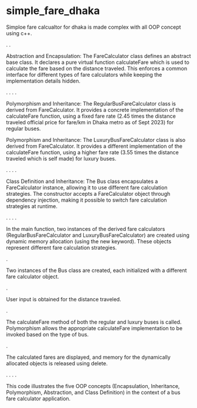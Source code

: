 # simple_fare_dhaka

Simploe fare calcualtor for dhaka is made complex with all OOP concept using c++.

.
.

Abstraction and Encapsulation: The FareCalculator class defines an abstract base class. It declares a pure virtual function calculateFare which is used to calculate the fare based on the distance traveled. This enforces a common interface for different types of fare calculators while keeping the implementation details hidden.

.
.
.
.

Polymorphism and Inheritance: The RegularBusFareCalculator class is derived from FareCalculator. It provides a concrete implementation of the calculateFare function, using a fixed fare rate (2.45 times the distance traveled official price for fare/km in Dhaka metro as of Sept 2023) for regular buses.

Polymorphism and Inheritance: The LuxuryBusFareCalculator class is also derived from FareCalculator. It provides a different implementation of the calculateFare function, using a higher fare rate (3.55 times the distance traveled which is self made) for luxury buses.

.
.
.
.

Class Definition and Inheritance: The Bus class encapsulates a FareCalculator instance, allowing it to use different fare calculation strategies. The constructor accepts a FareCalculator object through dependency injection, making it possible to switch fare calculation strategies at runtime.

.
.
.
.


In the main function, two instances of the derived fare calculators (RegularBusFareCalculator and LuxuryBusFareCalculator) are created using dynamic memory allocation (using the new keyword). These objects represent different fare calculation strategies.

.

Two instances of the Bus class are created, each initialized with a different fare calculator object.

.


User input is obtained for the distance traveled.

.


The calculateFare method of both the regular and luxury buses is called. Polymorphism allows the appropriate calculateFare implementation to be invoked based on the type of bus.

.


The calculated fares are displayed, and memory for the dynamically allocated objects is released using delete.

.
.
.
.

This code illustrates the five OOP concepts (Encapsulation, Inheritance, Polymorphism, Abstraction, and Class Definition) in the context of a bus fare calculator application.
